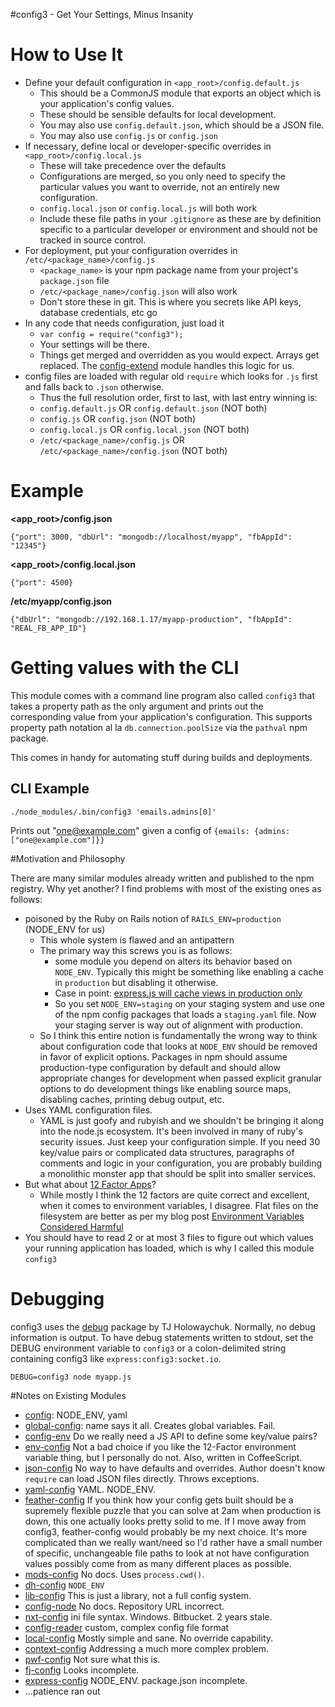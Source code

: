 #config3 - Get Your Settings, Minus Insanity

# How to Use It

- Define your default configuration in `<app_root>/config.default.js`
  - This should be a CommonJS module that exports an object which is your application's config values.
  - These should be sensible defaults for local development.
  - You may also use `config.default.json`, which should be a JSON file.
  - You may also use `config.js` or `config.json`
- If necessary, define local or developer-specific overrides in `<app_root>/config.local.js`
  - These will take precedence over the defaults
  - Configurations are merged, so you only need to specify the particular values you want to override, not an entirely new configuration.
  - `config.local.json` or `config.local.js` will both work
  - Include these file paths in your `.gitignore` as these are by definition specific to a particular developer or environment and should not be tracked in source control.
- For deployment, put your configuration overrides in `/etc/<package_name>/config.js`
  - `<package_name>` is your npm package name from your project's `package.json` file
  - `/etc/<package_name>/config.json` will also work
  - Don't store these in git. This is where you secrets like API keys, database credentials, etc go
- In any code that needs configuration, just load it
  - `var config = require("config3");`
  - Your settings will be there.
  -  Things get merged and overridden as you would expect. Arrays get replaced. The [config-extend](https://www.npmjs.org/package/config-extend) module handles this logic for us.
- config files are loaded with regular old `require` which looks for `.js` first and falls back to `.json` otherwise.
  - Thus the full resolution order, first to last, with last entry winning is:
  - `config.default.js` OR `config.default.json` (NOT both)
  - `config.js` OR `config.json` (NOT both)
  - `config.local.js` OR `config.local.json` (NOT both)
  - `/etc/<package_name>/config.js` OR `/etc/<package_name>/config.json` (NOT both)

# Example

**<app_root>/config.json**

    {"port": 3000, "dbUrl": "mongodb://localhost/myapp", "fbAppId": "12345"}

**<app_root>/config.local.json**

    {"port": 4500}

**/etc/myapp/config.json**

    {"dbUrl": "mongodb://192.168.1.17/myapp-production", "fbAppId": "REAL_FB_APP_ID"}

# Getting values with the CLI

This module comes with a command line program also called `config3` that takes a property path as the only argument and prints out the corresponding value from your application's configuration. This supports property path notation al la `db.connection.poolSize` via the `pathval` npm package.

This comes in handy for automating stuff during builds and deployments.

## CLI Example

`./node_modules/.bin/config3 'emails.admins[0]'`

Prints out "one@example.com" given a config of `{emails: {admins: ["one@example.com"]}}`


#Motivation and Philosophy

There are many similar modules already written and published to the npm registry. Why yet another? I find problems with most of the existing ones as follows:

- poisoned by the Ruby on Rails notion of `RAILS_ENV=production` (NODE_ENV for us)
  - This whole system is flawed and an antipattern
  - The primary way this screws you is as follows:
    - some module you depend on alters its behavior based on `NODE_ENV`. Typically this might be something like enabling a cache in `production` but disabling it otherwise.
    - Case in point: [express.js will cache views in production only](https://github.com/visionmedia/express/blob/0719e5f402ff4b8129f19fe3d0704b31733f1190/lib/application.js#L76)
    - So you set `NODE_ENV=staging` on your staging system and use one of the npm config packages that loads a `staging.yaml` file. Now your staging server is way out of alignment with production.
  - So I think this entire notion is fundamentally the wrong way to think about configuration code that looks at `NODE_ENV` should be removed in favor of explicit options. Packages in npm should assume production-type configuration by default and should allow appropriate changes for development when passed explicit granular options to do development things like enabling source maps, disabling caches, printing debug output, etc.
- Uses YAML configuration files.
  - YAML is just goofy and rubyish and we shouldn't be bringing it along into the node.js ecosystem. It's been involved in many of ruby's security issues. Just keep your configuration simple. If you need 30 key/value pairs or complicated data structures, paragraphs of comments and logic in your configuration, you are probably building a monolithic monster app that should be split into smaller services.
- But what about [12 Factor Apps](http://12factor.net/)?
  - While mostly I think the 12 factors are quite correct and excellent, when it comes to environment variables, I disagree. Flat files on the filesystem are better as per my blog post [Environment Variables Considered Harmful](http://peterlyons.com/problog/2010/02/environment-variables-considered-harmful)
- You should have to read 2 or at most 3 files to figure out which values your running application has loaded, which is why I called this module `config3`

# Debugging

config3 uses the [debug](https://github.com/visionmedia/debug) package by TJ Holowaychuk. Normally, no debug information is output. To have debug statements written to stdout, set the DEBUG environment variable to `config3` or a colon-delimited string containing config3 like `express:config3:socket.io`.

`DEBUG=config3 node myapp.js`


#Notes on Existing Modules
- [config](https://www.npmjs.org/package/config): NODE_ENV, yaml
- [global-config](https://www.npmjs.org/package/global-config): name says it all. Creates global variables. Fail.
- [config-env](https://www.npmjs.org/package/config-env) Do we really need a JS API to define some key/value pairs?
- [env-config](https://www.npmjs.org/package/env-config) Not a bad choice if you like the 12-Factor environment variable thing, but I personally do not. Also, written in CoffeeScript.
- [json-config](https://www.npmjs.org/package/json-config) No way to have defaults and overrides. Author doesn't know `require` can load JSON files directly. Throws exceptions.
- [yaml-config](https://www.npmjs.org/package/yaml-config) YAML. NODE_ENV.
- [feather-config](https://www.npmjs.org/package/feather-config) If you think how your config gets built should be a supremely flexible puzzle that you can solve at 2am when production is down, this one actually looks pretty solid to me. If  I move away from config3, feather-config would probably be my next choice. It's more complicated than we really want/need so I'd rather have a small number of specific, unchangeable file paths to look at not have configuration values possibly come from as many different places as possible.
- [mods-config](https://www.npmjs.org/package/mods-config) No docs. Uses `process.cwd()`.
- [dh-config](https://www.npmjs.org/package/dh-config) `NODE_ENV`
- [lib-config](https://www.npmjs.org/package/lib-config) This is just a library, not a full config system.
- [config-node](https://www.npmjs.org/package/config-node) No docs. Repository URL incorrect.
- [nxt-config](https://www.npmjs.org/package/nxt-config) ini file syntax. Windows. Bitbucket. 2 years stale.
- [config-reader](https://www.npmjs.org/package/config-reader) custom, complex config file format
- [local-config](https://www.npmjs.org/package/local-config) Mostly simple and sane. No override capability.
- [context-config](https://www.npmjs.org/package/context-config) Addressing a much more complex problem.
- [pwf-config](https://www.npmjs.org/package/pwf-config) Not sure what this is.
- [fj-config](https://www.npmjs.org/package/fj-config) Looks incomplete.
- [express-config](https://www.npmjs.org/package/express-config) NODE_ENV. package.json incomplete.
- ...patience ran out

